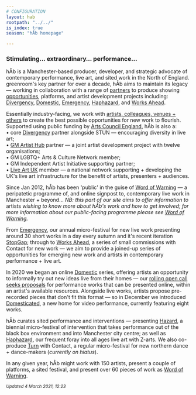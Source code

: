 ```yaml
---
# CONFIGURATION
layout: hab
rootpath: "../../"
is_index: true
season: "hÅb homepage"

---
```

### Stimulating… extraordinary… performance…   
        
hÅb is a Manchester-based producer, developer, and strategic advocate of contemporary performance, live art, and sited work in the North of England. greenroom's key partner for over a decade, hÅb aims to maintain its legacy — working in collaboration with a range of [partners](/hab/partners) to produce showing [opportunities](/hab/opportunities), platforms, and artist development projects including: [Divergency](/hab/divergencymcr), [Domestic](/hab/domestic), [Emergency](/hab/emergency), [Haphazard](/hab/haphazard), and [Works Ahead](/hab/worksahead).         
          
Essentially industry-facing, we work with [artists, colleagues, venues + others](/hab/partners) to create the best possible opportunities for new work to flourish.<br>Supported using public funding by <a href="http://artscouncil.org.uk/our-investment/national-portfolio-2018-22" target="_blank">Arts Council England</a>, hÅb is also a:<br>• core <a href="http://divergencymcr.org" target="_blank">Divergency</a> partner alongside STUN — encouraging diversity in live art;<br>• <a href="http://gm-artisthub.co.uk" target="_blank">GM Artist Hub</a> partner — a joint artist development project with twelve organisations;<br>• GM LGBTQ+ Arts & Culture Network member;<br>• GM Independent Artist Initiative supporting partner;<br>• <a href="http://liveartuk.org" target="_blank">Live Art UK</a> member — a national network supporting + developing the UK's live art infrastructure for the benefit of artists, presenters + audiences.         
        
Since Jan 2012, hÅb has been 'public' in the guise of [Word of Warning](/) — a peripatetic programme of, and online signpost to, contemporary live work in Manchester + beyond… *NB: this part of our site aims to offer information to* artists *wishing to know more about hÅb's work and how to get involved; for more information about our public-facing programme please see [Word of Warning](/).*       
        
From [Emergency](/hab/emergency), our annual micro-festival for new live work presenting around 30 short works in a day every autumn and it's recent iteration [StopGap](/hab/emergency); through to [Works Ahead](/hab/worksahead), a series of small commissions with Contact for new work — we aim to provide a joined-up series of opportunities for emerging new work and artists in contemporary performance + live art.           
         
In 2020 we began an online [Domestic](/hab/domestic) series, offering artists an opportunity to informally try out new ideas live from their homes — our <a href="http://domesticmcr.posthaven.com" target="_blank">rolling open call seeks proposals</a> for performance works that can be presented online, within an artist's available resources. Alongside live works, artists propose pre-recorded pieces that don't fit this format — so in December we introduced <a href="http://domesticatedonline.org" target="_blank">Domesticated</a>, a new home for video performance, currently featuring eight works.          
          
hÅb curates sited performance and interventions — presenting [Hazard](/hab/hazard), a biennial micro-festival of intervention that takes performance out of the black box environment and into Manchester city centre; as well as [Haphazard](/hab/haphazard), our frequent foray into all ages live art with Z-arts. We also co-produce [Turn](/hab/turn) with Contact, a regular micro-festival for new northern dance + dance-makers (*currently on hiatus*).           
         
In any given year, hÅb might work with 150 artists, present a couple of platforms, a sited festival, and present over 60 pieces of work as [Word of Warning](/).       
        
<small>*Updated 4 March 2021, 12:23*</small>
